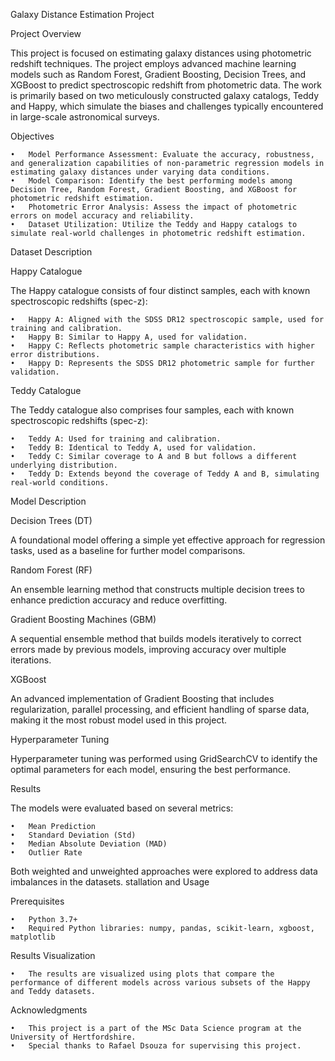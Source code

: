 Galaxy Distance Estimation Project

Project Overview

This project is focused on estimating galaxy distances using photometric redshift techniques. The project employs advanced machine learning models such as Random Forest, Gradient Boosting, Decision Trees, and XGBoost to predict spectroscopic redshift from photometric data. The work is primarily based on two meticulously constructed galaxy catalogs, Teddy and Happy, which simulate the biases and challenges typically encountered in large-scale astronomical surveys.

Objectives

	•	Model Performance Assessment: Evaluate the accuracy, robustness, and generalization capabilities of non-parametric regression models in estimating galaxy distances under varying data conditions.
	•	Model Comparison: Identify the best performing models among Decision Tree, Random Forest, Gradient Boosting, and XGBoost for photometric redshift estimation.
	•	Photometric Error Analysis: Assess the impact of photometric errors on model accuracy and reliability.
	•	Dataset Utilization: Utilize the Teddy and Happy catalogs to simulate real-world challenges in photometric redshift estimation.

Dataset Description

Happy Catalogue

The Happy catalogue consists of four distinct samples, each with known spectroscopic redshifts (spec-z):

	•	Happy A: Aligned with the SDSS DR12 spectroscopic sample, used for training and calibration.
	•	Happy B: Similar to Happy A, used for validation.
	•	Happy C: Reflects photometric sample characteristics with higher error distributions.
	•	Happy D: Represents the SDSS DR12 photometric sample for further validation.

Teddy Catalogue

The Teddy catalogue also comprises four samples, each with known spectroscopic redshifts (spec-z):

	•	Teddy A: Used for training and calibration.
	•	Teddy B: Identical to Teddy A, used for validation.
	•	Teddy C: Similar coverage to A and B but follows a different underlying distribution.
	•	Teddy D: Extends beyond the coverage of Teddy A and B, simulating real-world conditions.

Model Description

Decision Trees (DT)

A foundational model offering a simple yet effective approach for regression tasks, used as a baseline for further model comparisons.

Random Forest (RF)

An ensemble learning method that constructs multiple decision trees to enhance prediction accuracy and reduce overfitting.

Gradient Boosting Machines (GBM)

A sequential ensemble method that builds models iteratively to correct errors made by previous models, improving accuracy over multiple iterations.

XGBoost

An advanced implementation of Gradient Boosting that includes regularization, parallel processing, and efficient handling of sparse data, making it the most robust model used in this project.

Hyperparameter Tuning

Hyperparameter tuning was performed using GridSearchCV to identify the optimal parameters for each model, ensuring the best performance.

Results

The models were evaluated based on several metrics:

	•	Mean Prediction
	•	Standard Deviation (Std)
	•	Median Absolute Deviation (MAD)
	•	Outlier Rate

Both weighted and unweighted approaches were explored to address data imbalances in the datasets.
stallation and Usage

Prerequisites

	•	Python 3.7+
	•	Required Python libraries: numpy, pandas, scikit-learn, xgboost, matplotlib
 Results Visualization

	•	The results are visualized using plots that compare the performance of different models across various subsets of the Happy and Teddy datasets.

Acknowledgments

	•	This project is a part of the MSc Data Science program at the University of Hertfordshire.
	•	Special thanks to Rafael Dsouza for supervising this project.
